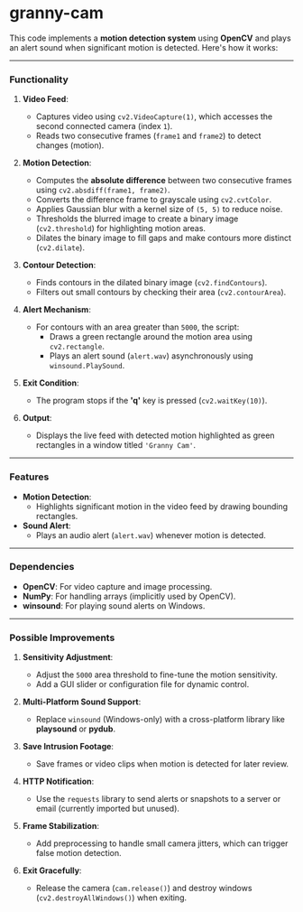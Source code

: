 # granny-cam

This code implements a **motion detection system** using **OpenCV** and plays an alert sound when significant motion is detected. Here's how it works:

---

### **Functionality**

1. **Video Feed**:
   - Captures video using `cv2.VideoCapture(1)`, which accesses the second connected camera (index `1`).
   - Reads two consecutive frames (`frame1` and `frame2`) to detect changes (motion).

2. **Motion Detection**:
   - Computes the **absolute difference** between two consecutive frames using `cv2.absdiff(frame1, frame2)`.
   - Converts the difference frame to grayscale using `cv2.cvtColor`.
   - Applies Gaussian blur with a kernel size of `(5, 5)` to reduce noise.
   - Thresholds the blurred image to create a binary image (`cv2.threshold`) for highlighting motion areas.
   - Dilates the binary image to fill gaps and make contours more distinct (`cv2.dilate`).

3. **Contour Detection**:
   - Finds contours in the dilated binary image (`cv2.findContours`).
   - Filters out small contours by checking their area (`cv2.contourArea`).

4. **Alert Mechanism**:
   - For contours with an area greater than `5000`, the script:
     - Draws a green rectangle around the motion area using `cv2.rectangle`.
     - Plays an alert sound (`alert.wav`) asynchronously using `winsound.PlaySound`.

5. **Exit Condition**:
   - The program stops if the **'q'** key is pressed (`cv2.waitKey(10)`).

6. **Output**:
   - Displays the live feed with detected motion highlighted as green rectangles in a window titled `'Granny Cam'`.

---

### **Features**
- **Motion Detection**:
  - Highlights significant motion in the video feed by drawing bounding rectangles.
- **Sound Alert**:
  - Plays an audio alert (`alert.wav`) whenever motion is detected.

---

### **Dependencies**
- **OpenCV**: For video capture and image processing.
- **NumPy**: For handling arrays (implicitly used by OpenCV).
- **winsound**: For playing sound alerts on Windows.

---

### **Possible Improvements**
1. **Sensitivity Adjustment**:
   - Adjust the `5000` area threshold to fine-tune the motion sensitivity.
   - Add a GUI slider or configuration file for dynamic control.

2. **Multi-Platform Sound Support**:
   - Replace `winsound` (Windows-only) with a cross-platform library like **playsound** or **pydub**.

3. **Save Intrusion Footage**:
   - Save frames or video clips when motion is detected for later review.

4. **HTTP Notification**:
   - Use the `requests` library to send alerts or snapshots to a server or email (currently imported but unused).

5. **Frame Stabilization**:
   - Add preprocessing to handle small camera jitters, which can trigger false motion detection.

6. **Exit Gracefully**:
   - Release the camera (`cam.release()`) and destroy windows (`cv2.destroyAllWindows()`) when exiting.
